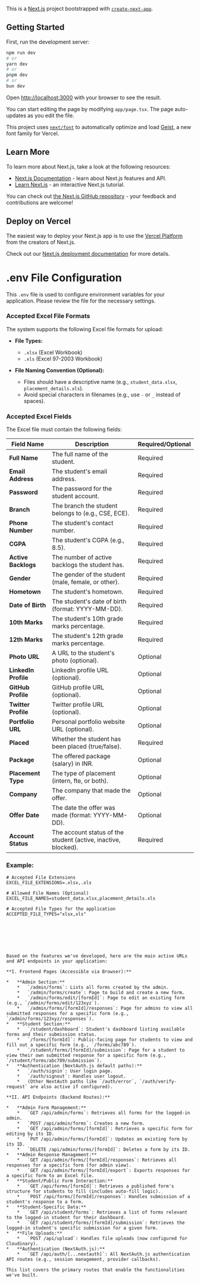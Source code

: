 This is a [Next.js](https://nextjs.org) project bootstrapped with [`create-next-app`](https://nextjs.org/docs/app/api-reference/cli/create-next-app).

## Getting Started

First, run the development server:

```bash
npm run dev
# or
yarn dev
# or
pnpm dev
# or
bun dev
```

Open [http://localhost:3000](http://localhost:3000) with your browser to see the result.

You can start editing the page by modifying `app/page.tsx`. The page auto-updates as you edit the file.

This project uses [`next/font`](https://nextjs.org/docs/app/building-your-application/optimizing/fonts) to automatically optimize and load [Geist](https://vercel.com/font), a new font family for Vercel.

## Learn More

To learn more about Next.js, take a look at the following resources:

- [Next.js Documentation](https://nextjs.org/docs) - learn about Next.js features and API.
- [Learn Next.js](https://nextjs.org/learn) - an interactive Next.js tutorial.

You can check out [the Next.js GitHub repository](https://github.com/vercel/next.js) - your feedback and contributions are welcome!

## Deploy on Vercel

The easiest way to deploy your Next.js app is to use the [Vercel Platform](https://vercel.com/new?utm_medium=default-template&filter=next.js&utm_source=create-next-app&utm_campaign=create-next-app-readme) from the creators of Next.js.

Check out our [Next.js deployment documentation](https://nextjs.org/docs/app/building-your-application/deploying) for more details.


# .env File Configuration

This `.env` file is used to configure environment variables for your application. Please review the file for the necessary settings.

### Accepted Excel File Formats

The system supports the following Excel file formats for upload:

- **File Types:**
  - `.xlsx` (Excel Workbook)
  - `.xls` (Excel 97-2003 Workbook)

- **File Naming Convention (Optional):**
  - Files should have a descriptive name (e.g., `student_data.xlsx`, `placement_details.xls`).
  - Avoid special characters in filenames (e.g., use `-` or `_` instead of spaces).

### Accepted Excel Fields

The Excel file must contain the following fields:

| **Field Name**         | **Description**                                      | **Required/Optional**   |
|------------------------|------------------------------------------------------|-------------------------|
| **Full Name**           | The full name of the student.                        | Required                |
| **Email Address**       | The student's email address.                         | Required                |
| **Password**            | The password for the student account.                | Required                |
| **Branch**              | The branch the student belongs to (e.g., CSE, ECE).  | Required                |
| **Phone Number**        | The student's contact number.                        | Required                |
| **CGPA**                | The student's CGPA (e.g., 8.5).                      | Required                |
| **Active Backlogs**     | The number of active backlogs the student has.       | Required                |
| **Gender**              | The gender of the student (male, female, or other).  | Required                |
| **Hometown**            | The student's hometown.                              | Required                |
| **Date of Birth**       | The student's date of birth (format: YYYY-MM-DD).    | Required                |
| **10th Marks**          | The student's 10th grade marks percentage.           | Required                |
| **12th Marks**          | The student's 12th grade marks percentage.           | Required                |
| **Photo URL**           | A URL to the student's photo (optional).             | Optional                |
| **LinkedIn Profile**    | LinkedIn profile URL (optional).                     | Optional                |
| **GitHub Profile**      | GitHub profile URL (optional).                       | Optional                |
| **Twitter Profile**     | Twitter profile URL (optional).                      | Optional                |
| **Portfolio URL**       | Personal portfolio website URL (optional).           | Optional                |
| **Placed**              | Whether the student has been placed (true/false).    | Required                |
| **Package**             | The offered package (salary) in INR.                 | Optional                |
| **Placement Type**      | The type of placement (intern, fte, or both).        | Optional                |
| **Company**             | The company that made the offer.                     | Optional                |
| **Offer Date**          | The date the offer was made (format: YYYY-MM-DD).    | Optional                |
| **Account Status**      | The account status of the student (active, inactive, blocked). | Required |

### Example:

```env
# Accepted File Extensions
EXCEL_FILE_EXTENSIONS=.xlsx,.xls

# Allowed File Names (Optional)
EXCEL_FILE_NAMES=student_data.xlsx,placement_details.xls

# Accepted File Types for the application
ACCEPTED_FILE_TYPES="xlsx,xls"







Based on the features we've developed, here are the main active URLs and API endpoints in your application:

**I. Frontend Pages (Accessible via Browser):**

*   **Admin Section:**
    *   `/admin/forms`: Lists all forms created by the admin.
    *   `/admin/forms/create`: Page to build and create a new form.
    *   `/admin/forms/edit/[formId]`: Page to edit an existing form (e.g., `/admin/forms/edit/123xyz`).
    *   `/admin/forms/[formId]/responses`: Page for admins to view all submitted responses for a specific form (e.g., `/admin/forms/123xyz/responses`).
*   **Student Section:**
    *   `/student/dashboard`: Student's dashboard listing available forms and their submission status.
    *   `/forms/[formId]`: Public-facing page for students to view and fill out a specific form (e.g., `/forms/abc789`).
    *   `/student/forms/[formId]/submission`: Page for a student to view their own submitted response for a specific form (e.g., `/student/forms/abc789/submission`).
*   **Authentication (NextAuth.js default paths):**
    *   `/auth/signin`: User login page.
    *   `/auth/signout`: Handles user logout.
    *   (Other NextAuth paths like `/auth/error`, `/auth/verify-request` are also active if configured).

**II. API Endpoints (Backend Routes):**

*   **Admin Form Management:**
    *   `GET /api/admin/forms`: Retrieves all forms for the logged-in admin.
    *   `POST /api/admin/forms`: Creates a new form.
    *   `GET /api/admin/forms/[formId]`: Retrieves a specific form for editing by its ID.
    *   `PUT /api/admin/forms/[formId]`: Updates an existing form by its ID.
    *   `DELETE /api/admin/forms/[formId]`: Deletes a form by its ID.
*   **Admin Response Management:**
    *   `GET /api/admin/forms/[formId]/responses`: Retrieves all responses for a specific form (for admin view).
    *   `GET /api/admin/forms/[formId]/export`: Exports responses for a specific form to an Excel file.
*   **Student/Public Form Interaction:**
    *   `GET /api/forms/[formId]`: Retrieves a published form's structure for students to fill (includes auto-fill logic).
    *   `POST /api/forms/[formId]/responses`: Handles submission of a student's response to a form.
*   **Student-Specific Data:**
    *   `GET /api/student/forms`: Retrieves a list of forms relevant to the logged-in student for their dashboard.
    *   `GET /api/student/forms/[formId]/submission`: Retrieves the logged-in student's specific submission for a given form.
*   **File Uploads:**
    *   `POST /api/upload`: Handles file uploads (now configured for Cloudinary).
*   **Authentication (NextAuth.js):**
    *   `GET /api/auth/[...nextauth]`: All NextAuth.js authentication API routes (e.g., session management, provider callbacks).

This list covers the primary routes that enable the functionalities we've built.